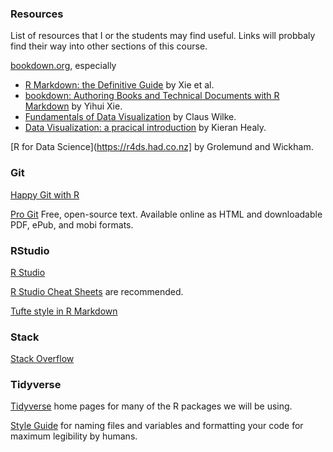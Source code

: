 ### Resources

List of resources that I or the students may find useful. Links will probbaly find their way into other sections of this course.

[bookdown.org](https://bookdown.org), especially

- [R Markdown: the Definitive Guide](https://bookdown.org/yihui/rmarkdown/) by Xie et al.
- [bookdown: Authoring Books and Technical Documents with R Markdown](https://bookdown.org/yihui/bookdown/) by Yihui Xie.
- [Fundamentals of Data Visualization](https://serialmentor.com/dataviz/) by Claus Wilke.
- [Data Visualization: a pracical introduction](https://socviz.co) by Kieran Healy.


[R for Data Science](https://r4ds.had.co.nz] by Grolemund and Wickham.

### Git

[Happy Git with R](http://happygitwithr.com)

[Pro Git](https://git-scm.com/book/en/v2) Free, open-source text. Available online as HTML and downloadable PDF, ePub, and mobi formats.

### RStudio

[R Studio](https://www.rstudio.com)

[R Studio Cheat Sheets](https://www.rstudio.com/resources/cheatsheets/) are recommended.

[Tufte style in R Markdown](http://rstudio.github.io/tufte/)

### Stack

[Stack Overflow](https://stackoverflow.com)

### Tidyverse

[Tidyverse](https://www.tidyverse.org) home pages for many of the R packages we will be using.

[Style Guide](http://style.tidyverse.org) for naming files and variables and formatting your code for maximum legibility by humans.

